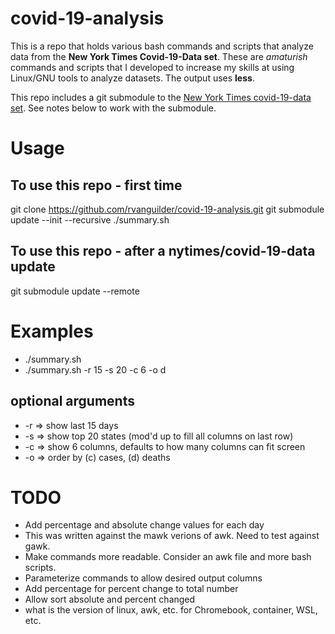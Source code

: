 # covid-19-analysis

This is a repo that holds various bash commands and scripts that analyze data from the **New York Times Covid-19-Data set**. These are *amaturish* commands and scripts that I developed to increase my skills at using Linux/GNU tools to analyze datasets. The output uses **less**.

This repo includes a git submodule to the [New York Times covid-19-data set](https://github.com/nytimes/covid-19-data). See notes below to work with the submodule.

# Usage
## To use this repo - first time
git clone https://github.com/rvanguilder/covid-19-analysis.git
git submodule update --init --recursive
./summary.sh

## To use this repo - after a nytimes/covid-19-data update
git submodule update --remote

# Examples
 - ./summary.sh
 - ./summary.sh -r 15 -s 20 -c 6 -o d

## optional arguments
 - -r => show last 15 days
 - -s => show top 20 states (mod'd up to fill all columns on last row)
 - -c => show 6 columns, defaults to how many columns can fit screen
 - -o => order by (c) cases, (d) deaths

# TODO
 - Add percentage and absolute change values for each day
 - This was written against the mawk verions of awk.  Need to test against gawk.
 - Make commands more readable.  Consider an awk file and more bash scripts.
 - Parameterize commands to allow desired output columns
 - Add percentage for percent change to total number
 - Allow sort absolute and percent changed
 - what is the version of linux, awk, etc. for Chromebook, container, WSL, etc.

